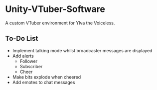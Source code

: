 # Unity-VTuber-Software
A custom VTuber environment for Ylva the Voiceless.

## To-Do List

- Implement talking mode whilst broadcaster messages are displayed
- Add alerts
    - Follower
    - Subscriber
    - Cheer
- Make bits explode when cheered
- Add emotes to chat messages
